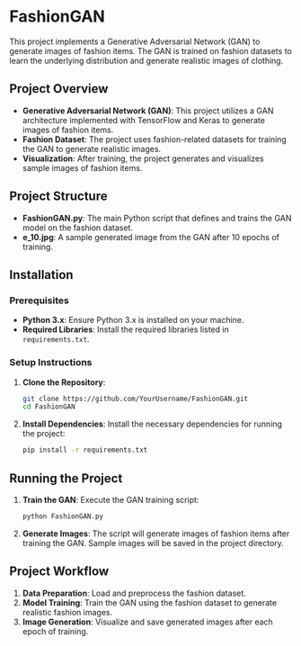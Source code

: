 # FashionGAN

This project implements a Generative Adversarial Network (GAN) to generate images of fashion items. The GAN is trained on fashion datasets to learn the underlying distribution and generate realistic images of clothing.

## Project Overview

- **Generative Adversarial Network (GAN)**: This project utilizes a GAN architecture implemented with TensorFlow and Keras to generate images of fashion items.
- **Fashion Dataset**: The project uses fashion-related datasets for training the GAN to generate realistic images.
- **Visualization**: After training, the project generates and visualizes sample images of fashion items.

## Project Structure

- **FashionGAN.py**: The main Python script that defines and trains the GAN model on the fashion dataset.
- **e_10.jpg**: A sample generated image from the GAN after 10 epochs of training.

## Installation

### Prerequisites

- **Python 3.x**: Ensure Python 3.x is installed on your machine.
- **Required Libraries**: Install the required libraries listed in `requirements.txt`.

### Setup Instructions

1. **Clone the Repository**:
    ```bash
    git clone https://github.com/YourUsername/FashionGAN.git
    cd FashionGAN
    ```

2. **Install Dependencies**:
    Install the necessary dependencies for running the project:
    ```bash
    pip install -r requirements.txt
    ```

## Running the Project

1. **Train the GAN**:
    Execute the GAN training script:
    ```bash
    python FashionGAN.py
    ```

2. **Generate Images**:
    The script will generate images of fashion items after training the GAN. Sample images will be saved in the project directory.

## Project Workflow

1. **Data Preparation**: Load and preprocess the fashion dataset.
2. **Model Training**: Train the GAN using the fashion dataset to generate realistic fashion images.
3. **Image Generation**: Visualize and save generated images after each epoch of training.
